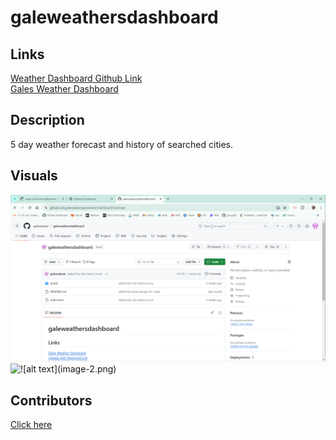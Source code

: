 # galeweathersdashboard

## Links

<a href= 'https://github.com/galessalazar/galeweathersdashboard'>Weather Dashboard Github Link</a></br>
<a href= 'https://galessalazar.github.io/galeweathersdashboard/'>Gales Weather Dashboard</a>

## Description

5 day weather forecast and history of searched cities.

## Visuals

<img src='./image-2.png' alt='![alt text](image.png)'/>

<img src='./image-1.png' alt='![alt text](image-2.png)'/>

## Contributors

<a href='https://github.com/galessalazar'>Click here</a>